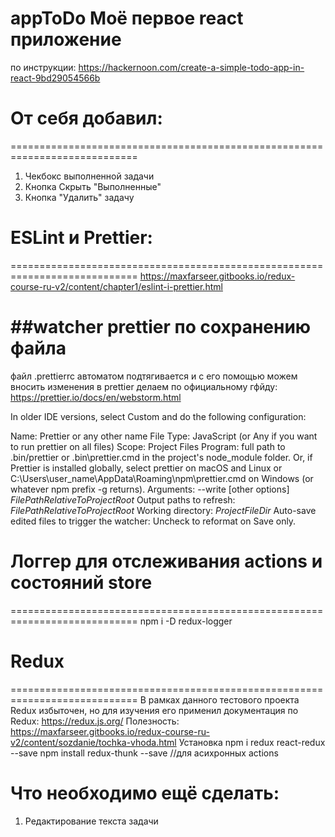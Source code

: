# appToDo Моё первое react приложение
 по инструкции:
 https://hackernoon.com/create-a-simple-todo-app-in-react-9bd29054566b
 
 # От себя добавил:
 ============================================================================
1) Чекбокс выполненной задачи
2) Кнопка Скрыть "Выполненные"
3) Кнопка "Удалить" задачу


 # ESLint и Prettier:
 ============================================================================
 https://maxfarseer.gitbooks.io/redux-course-ru-v2/content/chapter1/eslint-i-prettier.html
 
 ##watcher prettier по сохранению файла
 ===============
 файл .prettierrc автоматом подтягивается и с его помощью можем вносить изменения в prettier
 делаем по официальному гфйду:
 https://prettier.io/docs/en/webstorm.html
 
 In older IDE versions, select Custom and do the following configuration:
 
 Name: Prettier or any other name
 File Type: JavaScript (or Any if you want to run prettier on all files)
 Scope: Project Files
 Program: full path to .bin/prettier or .bin\prettier.cmd in the project's node_module folder. Or, if Prettier is installed globally, select prettier on macOS and Linux or C:\Users\user_name\AppData\Roaming\npm\prettier.cmd on Windows (or whatever npm prefix -g returns).
 Arguments: --write [other options] $FilePathRelativeToProjectRoot$
 Output paths to refresh: $FilePathRelativeToProjectRoot$
 Working directory: $ProjectFileDir$
 Auto-save edited files to trigger the watcher: Uncheck to reformat on Save only.
 
# Логгер для отслеживания actions и состояний store
============================================================================
 npm i -D redux-logger
 

 # Redux
 ============================================================================
В рамках данного тестового проекта Redux избыточен, но для изучения его применил
документация по Redux:
https://redux.js.org/
Полезность:
https://maxfarseer.gitbooks.io/redux-course-ru-v2/content/sozdanie/tochka-vhoda.html
Установка
npm i redux react-redux --save
npm install redux-thunk --save //для асихронных actions


Что необходимо ещё сделать:
 ============================================================================
1) Редактирование текста задачи